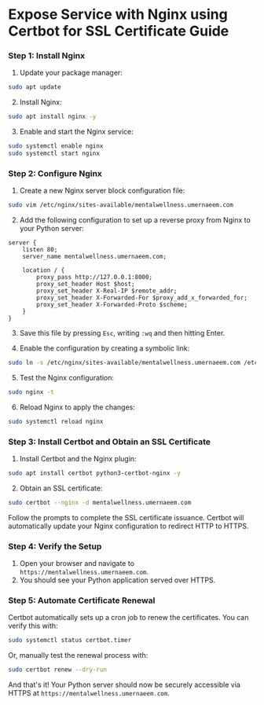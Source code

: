 # Expose Service with Nginx using Certbot for SSL Certificate Guide

### Step 1: Install Nginx

1. Update your package manager:

```bash
sudo apt update
```

2. Install Nginx:

```bash
sudo apt install nginx -y
```

3. Enable and start the Nginx service:

```bash
sudo systemctl enable nginx
sudo systemctl start nginx
```

### Step 2: Configure Nginx

1. Create a new Nginx server block configuration file:

```bash
sudo vim /etc/nginx/sites-available/mentalwellness.umernaeem.com
```

2. Add the following configuration to set up a reverse proxy from Nginx to your Python server:

```nginx
server {
    listen 80;
    server_name mentalwellness.umernaeem.com;

    location / {
        proxy_pass http://127.0.0.1:8000;
        proxy_set_header Host $host;
        proxy_set_header X-Real-IP $remote_addr;
        proxy_set_header X-Forwarded-For $proxy_add_x_forwarded_for;
        proxy_set_header X-Forwarded-Proto $scheme;
    }
}
```

3. Save this file by pressing `Esc`, writing `:wq` and then hitting Enter.

4. Enable the configuration by creating a symbolic link:

```bash
sudo ln -s /etc/nginx/sites-available/mentalwellness.umernaeem.com /etc/nginx/sites-enabled/
```

5. Test the Nginx configuration:

```bash
sudo nginx -t
```

6. Reload Nginx to apply the changes:

```bash
sudo systemctl reload nginx
```

### Step 3: Install Certbot and Obtain an SSL Certificate

1. Install Certbot and the Nginx plugin:

```bash
sudo apt install certbot python3-certbot-nginx -y
```

2. Obtain an SSL certificate:

```bash
sudo certbot --nginx -d mentalwellness.umernaeem.com
```

   Follow the prompts to complete the SSL certificate issuance. Certbot will automatically update your Nginx configuration to redirect HTTP to HTTPS.

### Step 4: Verify the Setup

1. Open your browser and navigate to `https://mentalwellness.umernaeem.com`.
2. You should see your Python application served over HTTPS.

### Step 5: Automate Certificate Renewal

Certbot automatically sets up a cron job to renew the certificates. You can verify this with:

```bash
sudo systemctl status certbot.timer
```

Or, manually test the renewal process with:

```bash
sudo certbot renew --dry-run
```

And that's it! Your Python server should now be securely accessible via HTTPS at `https://mentalwellness.umernaeem.com`.